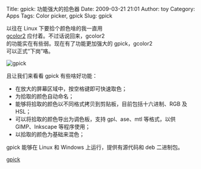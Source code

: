 Title: gpick: 功能强大的拾色器
Date: 2009-03-21 21:01
Author: toy
Category: Apps
Tags: Color picker, gpick
Slug: gpick

以往在 Linux 下要拾个颜色啥的我一直用  
[gcolor2](http://linuxtoy.org/archives/gcolor2.html)
应付着。不过话说回来，gcolor2  
的功能实在有些弱。现在有了功能更加强大的 gpick，gcolor2  
可以正式“下岗”咯。

![gpick](http://i.linuxtoy.org/images/2009/03/gpick.png)

且让我们来看看 gpick 有些啥好功能：

+ 在放大的屏幕区域中，按空格键即可快速取色；  
+ 为拾取的颜色自动命名；  
+ 能够将拾取的颜色以不同格式拷贝到剪贴板，目前包括十六进制、RGB 及
HSL；  
+ 可以将拾取的颜色导出为调色板，支持 gpl、ase、mtl 等格式，以供  
GIMP、Inkscape 等程序使用；  
+ 以拾取的颜色为基础来混色；

gpick 能够在 Linux 和 Windows 上运行，提供有源代码和 deb 二进制包。

[gpick](http://code.google.com/p/gpick/)

